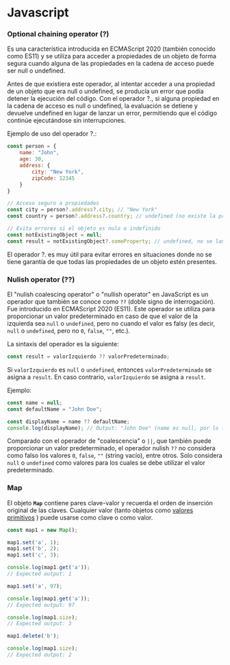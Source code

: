 # Javascript

### Optional chaining operator (?)
Es una característica introducida en ECMAScript 2020 (también conocido como ES11) y se utiliza para acceder a propiedades de un objeto de forma segura cuando alguna de las propiedades en la cadena de acceso puede ser null o undefined.

Antes de que existiera este operador, al intentar acceder a una propiedad de un objeto que era null o undefined, se producía un error que podía detener la ejecución del código. Con el operador ?., si alguna propiedad en la cadena de acceso es null o undefined, la evaluación se detiene y devuelve undefined en lugar de lanzar un error, permitiendo que el código continúe ejecutándose sin interrupciones.

Ejemplo de uso del operador ?.:

```javascript
const person = {
    name: "John",
    age: 30,
    address: {
        city: "New York",
        zipCode: 12345
    }
}

// Acceso seguro a propiedades
const city = person?.address?.city; // "New York"
const country = person?.address?.country; // undefined (no existe la propiedad "country" en el objeto)

// Evita errores si el objeto es nulo o indefinido
const notExistingObject = null;
const result = notExistingObject?.someProperty; // undefined, no se lanza un error
```

El operador ?. es muy útil para evitar errores en situaciones donde no se tiene garantía de que todas las propiedades de un objeto estén presentes.

### Nulish operator (??)
El "nulish coalescing operator" o "nullish operator" en JavaScript es un operador que también se conoce como `??` (doble signo de interrogación). Fue introducido en ECMAScript 2020 (ES11). Este operador se utiliza para proporcionar un valor predeterminado en caso de que el valor de la izquierda sea `null` o `undefined`, pero no cuando el valor es falsy (es decir, `null` o `undefined`, pero no `0`, `false`, `""`, etc.).

La sintaxis del operador es la siguiente:

```javascript
const result = valorIzquierdo ?? valorPredeterminado;
```

Si `valorIzquierdo` es `null` o `undefined`, entonces `valorPredeterminado` se asigna a `result`. En caso contrario, `valorIzquierdo` se asigna a `result`.

Ejemplo:

```javascript
const name = null;
const defaultName = "John Doe";

const displayName = name ?? defaultName;
console.log(displayName); // Output: "John Doe" (name es null, por lo tanto se utiliza defaultName)
```

Comparado con el operador de "coalescencia" o `||`, que también puede proporcionar un valor predeterminado, el operador nulish `??` no considera como falso los valores `0`, `false`, `""` (string vacío), entre otros. Solo considera `null` o `undefined` como valores para los cuales se debe utilizar el valor predeterminado.

### Map
El objeto **`Map`** contiene pares clave-valor y recuerda el orden de inserción original de las claves. Cualquier valor (tanto objetos como [valores primitivos](https://developer.mozilla.org/en-US/docs/Glossary/Primitive) ) puede usarse como clave o como valor.

```jsx
const map1 = new Map();

map1.set('a', 1);
map1.set('b', 2);
map1.set('c', 3);

console.log(map1.get('a'));
// Expected output: 1

map1.set('a', 97);

console.log(map1.get('a'));
// Expected output: 97

console.log(map1.size);
// Expected output: 3

map1.delete('b');

console.log(map1.size);
// Expected output: 2
````
